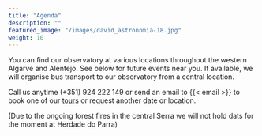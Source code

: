 ```yaml
---
title: "Agenda"
description: ""
featured_image: "/images/david_astronomia-18.jpg"
weight: 10
---
```


You can find our observatory at various locations throughout the western Algarve and Alentejo. See below for future events near you.
If available, we will organise bus transport to our observatory from a central location.

Call us anytime (+351) 924 222 149 or send an email to {{< email >}} to book one of our [tours](/tours) or request another date or location.

(Due to the ongoing forest fires in the central Serra we will not hold dats for the moment at Herdade do Parra)
